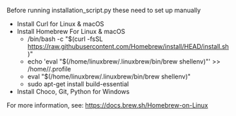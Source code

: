 Before running installation_script.py these need to set up manually

- Install Curl for Linux & macOS
- Install Homebrew For Linux & macOS
  - /bin/bash -c "$(curl -fsSL https://raw.githubusercontent.com/Homebrew/install/HEAD/install.sh)"
  - echo 'eval "$(/home/linuxbrew/.linuxbrew/bin/brew shellenv)"' >> /home/<username>/.profile
  - eval "$(/home/linuxbrew/.linuxbrew/bin/brew shellenv)"
  - sudo apt-get install build-essential
- Install Choco, Git, Python for Windows


For more information, see:
https://docs.brew.sh/Homebrew-on-Linux